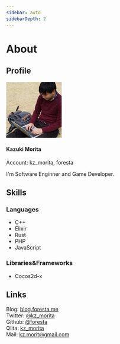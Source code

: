 ```yaml
---
sidebar: auto
sidebarDepth: 2
---
```


# About

## Profile

![profile](./profile_150x150.jpg)

#### Kazuki Morita
Account: kz_morita, foresta

I'm Software Enginner and Game Developer. 

## Skills

### Languages
* C++
* Elixir
* Rust
* PHP
* JavaScript

### Libraries&Frameworks
* Cocos2d-x


## Links

Blog: [blog.foresta.me](https://blog.foresta.me)\
Twitter: [@kz_morita](https://twitter.com/kz_morita)\
Github: [@foresta](https://github.com/foresta)\
Qiita: [kz_morita](https://qiita.com/kz_morita)\
Mail: kz.morit@gmail.com